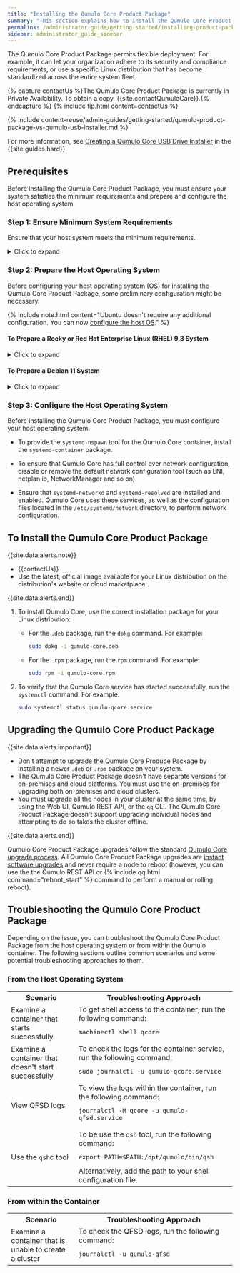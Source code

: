 ```yaml
---
title: "Installing the Qumulo Core Product Package"
summary: "This section explains how to install the Qumulo Core Product Package on a user-managed, Linux-based host system from a <code>.deb</code> or <code>.rpm</code> package."
permalink: /administrator-guide/getting-started/installing-product-package.html
sidebar: administrator_guide_sidebar
---
```


The Qumulo Core Product Package permits flexible deployment: For example, it can let your organization adhere to its security and compliance requirements, or use a specific Linux distribution that has become standardized across the entire system fleet.

{% capture contactUs %}The Qumulo Core Product Package is currently in Private Availability. To obtain a copy, {{site.contactQumuloCare}}.{% endcapture %}
{% include tip.html content=contactUs %}

{% include content-reuse/admin-guides/getting-started/qumulo-product-package-vs-qumulo-usb-installer.md %}

For more information, see [Creating a Qumulo Core USB Drive Installer](https://docs.qumulo.com/hardware-guide/getting-started/creating-usb-drive-installer.html) in the {{site.guides.hard}}.

## Prerequisites
Before installing the Qumulo Core Product Package, you must ensure your system satisfies the minimum requirements and prepare and configure the host operating system.

### Step 1: Ensure Minimum System Requirements
Ensure that your host system meets the minimum requirements.

<details>
<summary>Click to expand</summary>
<table>
  <tr>
     <th>Requirement</th>
     <th>Description</th>
  </tr>
  <tr>
    <td>Linux Distribution</td>
    <td>
      A <a target="_blank" href="https://en.wikipedia.org/wiki/Systemd#Adoption"><code>systemd</code>-based Linux distribution</a><
      {{site.data.alerts.note}}
      <ul>
         <li>We've performed comprehensive testing of the <code>.deb</code> package running on Ubuntu 20.04, on-premises and on AWS, as well as spot-checks of installation and clustering processes on Ubuntu 22.04, Ubuntu 24.04, and Debian 11.</li>
         <li>We've also spot-checked the <code>.rpm</code> package by performing installation and clustering on the Rocky 9.3 distribution (compatible with RHEL in terms of performance and known issues). </li>
       </ul>
      {{site.data.alerts.end}} 
    </td>
  </tr>
  <tr>
    <td>Kernel</td>
    <td>
      We've tested support for the following kernel versions:
      <ul>
        <li>Debian 6.1.0 (and higher)</li>
        <li>Rocky or Red Hat Enterprise Linux (RHEL) 5.14 (and higher)</li>
        <li>Ubuntu 5.15 (and higher)</li>
      </ul>
      {{site.data.alerts.note}}
      To ensure compatibility with other kernels, check whether the following features are supported.
      <ul>
         <li><code>io_uring</code>: To check whether your kernel has this system call, run the <code>grep io_uring_setup /proc/kallsyms</code> command.</li>
         <li><code>tcp_bbr</code>: To check whether your kernel has this congestion control algorithm, run the <code>sudo modinfo tcp_bbr</code> command.</li>
       </ul>
      {{site.data.alerts.end}}
    </td>
  </tr>
  <tr>
    <td>CPU</td>
    <td>
      <ul>
        <li><a target="_blank" href="https://en.wikipedia.org/wiki/X86-64#Microarchitecture_levels">x86-64-v3 Microarchitecture</a> (or higher)</li>
        <li><a target="_blank" href="https://en.wikipedia.org/wiki/Advanced_Vector_Extensions">Advanced Vector Extensions (AVX)</a></li>
        <li><a target="_blank" href="https://en.wikipedia.org/wiki/CLMUL_instruction_set#New_instructions">Carry-Less Multiplication (PCLMUL)</a></li>
      </ul>
      {{site.data.alerts.tip}}
      <ul>
        <li>To allow Qumulo Core to configure your CPU for optimal performance, install the <code>cpupower</code> and <code>x86_energy_perf_policy</code> utilities.</li>
        <li>Utilities are built from specific versions of the kernel source tree. For information about the packages that you can use to install these utilities, see the documentation for your Linux distribution.</li>
      </ul>
      {{site.data.alerts.end}}
    </td>     
  </tr>
  <tr>
    <td>Memory</td>
    <td>
      <ul>
        <li>Minimum: 3 GB</li>
        <li>Recommended: 128 GB (or more) for hybrid and all-flash nodes</li>
        <li>ECC DIMMs</li>
      </ul>
      {{site.data.alerts.tip}}
      <ul>
        <li>Individual CPU core and data drive caches, as well as the number of CPU cores and number and size of data drives, can affect the memory requirements. For information about recommendations for performance benchmarking, see Qumulo Supported Platforms on the <a target="_blank" href="https://qumulo.com/terms-hub/">Qumulo Terms Hub</a>.</li>
        <li>Because the Debian kernel in the official AMI is compiled with the <code>CONFIG_EDAC</code> kernel configuration option disabled, any ECC memory errors aren't present in <code>sysfs</code> or the <a target="_blank" href="../monitoring-and-metrics/openmetrics-api-specification.html">OpenMetrics API specification</a>. In addition, your system doesn't reboot automatically if an uncorrectable ECC error occurs.</li>
      </ul>
      {{site.data.alerts.end}}
    </td>
  </tr>
  <tr>
    <td>Data Drives</td>
    <td>
      <ul>
        <li>
          Hybrid nodes must have at least 2 SSDs and 4 HDDs
          {% include note.html content="The number of HDDs must divide evenly by the number of SSDs." %}
        </li>
        <li>All-flash systems must have at least 2 SSDs.</li>
        <li>All data drives must be unpartitioned.</li>         
      </ul>
    </td>     
  </tr>  
</table>
</details>

### Step 2: Prepare the Host Operating System
Before configuring your host operating system (OS) for installing the Qumulo Core Product Package, some preliminary configuration might be necessary.

{% include note.html content="Ubuntu doesn't require any additional configuration. You can now [configure the host OS](#configure-host-os)." %}

#### To Prepare a Rocky or Red Hat Enterprise Linux (RHEL) 9.3 System
<details>
<summary>Click to expand</summary>
<ul>
  <li>
    To enable the <code>io_uring</code> kernel interface, use the <code>sysctl</code> command. For example:
    <code>sudo sysctl -w kernel.io_uring_disabled=0</code>
  </li>
  <li>Set SELinux to permissive mode. For more information, see <a target="_blank" href="https://docs.redhat.com/en/documentation/red_hat_enterprise_linux/8/html/using_selinux/changing-selinux-states-and-modes_using-selinux">Changing SELinux States and Modes</a> in the Red Hat Documentation.</li>
</ul>
</details>

#### To Prepare a Debian 11 System
<details>
<summary>Click to expand</summary>
<ul>
  <li>To ensure that you have the features that the Qumulo Core Product Package requires, update the 5.10 kernel that Debian 11 ships with to a newer kernel, such as 6.1.0 (and higher). For more information, see <a target="_blank" href="https://wiki.debian.org/HowToUpgradeKernel">How to Upgrade the Linux Kernel</a> in the Debian documentation.</li>
  <li>Configure <code>systemd-networkd</code> and <code>systemd-resolved</code>. For more information, see <a target="_blank" href="https://wiki.debian.org/SystemdNetworkd">Setting Up <code>systemd-networkd</code></a> and <a target="_blank" href="https://wiki.debian.org/NetworkConfiguration?highlight=%28resolved%29#Using_systemd-resolved_for_DNS_resolution">Using <code>systemd-resolved</code> for DNS resolution</a> in the Debian documentation.</li>
</ul>  
</details>

<a id="configure-host-os"></a>
### Step 3: Configure the Host Operating System
Before installing the Qumulo Core Product Package, you must configure your host operating system.

* To provide the `systemd-nspawn` tool for the Qumulo Core container, install the `systemd-container` package.

* To ensure that Qumulo Core has full control over network configuration, disable or remove the default network configuration tool (such as ENI, netplan.io, NetworkManager and so on).

* Ensure that `systemd-networkd` and `systemd-resolved` are installed and enabled. Qumulo Core uses these services, as well as the configuration files located in the `/etc/systemd/network` directory, to perform network configuration.


## To Install the Qumulo Core Product Package
{{site.data.alerts.note}}
<ul>
  <li>{{contactUs}}</li>
  <li>Use the latest, official image available for your Linux distribution on the distribution's website or cloud marketplace.</li>
</ul>
{{site.data.alerts.end}}

1. To install Qumulo Core, use the correct installation package for your Linux distribution:

   * For the `.deb` package, run the `dpkg` command. For example:

     ```bash
     sudo dpkg -i qumulo-core.deb
     ```

   * For the `.rpm` package, run the `rpm` command. For example:

     ```bash
     sudo rpm -i qumulo-core.rpm
     ```
1. To verify that the Qumulo Core service has started successfully, run the `systemctl` command. For example:

   ```bash
   sudo systemctl status qumulo-qcore.service
   ```

## Upgrading the Qumulo Core Product Package
{{site.data.alerts.important}}
<ul>
  <li>Don't attempt to upgrade the Qumulo Core Produce Package by installing a newer <code>.deb</code> or <code>.rpm</code> package on your system.</li>  
  <li>The Qumulo Core Product Package doesn't have separate versions for on-premises and cloud platforms. You must use the on-premises for upgrading both on-premises and cloud clusters.</li>
  <li>You must upgrade all the nodes in your cluster at the same time, by using the Web UI, Qumulo REST API, or the <code>qq</code> CLI. The Qumulo Core Product Package doesn't support upgrading individual nodes and attempting to do so takes the cluster offline.</li>
</ul>
{{site.data.alerts.end}}

Qumulo Core Product Package upgrades follow the standard [Qumulo Core upgrade process](../upgrading-qumulo-core/performing-upgrades.html). All Qumulo Core Product Package upgrades are [instant software upgrades](/administrator-guide/upgrading-qumulo-core/performing-upgrades.html#instant-software-upgrade) and never require a node to reboot (however, you can use the the Qumulo REST API or {% include qq.html command="reboot_start" %} command to perform a manual or rolling reboot).

## Troubleshooting the Qumulo Core Product Package
Depending on the issue, you can troubleshoot the Qumulo Core Product Package from the host operating system or from within the Qumulo container. The following sections outline common scenarios and some potential troubleshooting approaches to them.

### From the Host Operating System
<table style="width: 100%;">
  <tr>
    <th style="width: 30%;">Scenario</th>
    <th style="width: 70%;">Troubleshooting Approach</th>
  </tr>
  <tr>
    <td>Examine a container that starts successfully</td>
    <td>
      To get shell access to the container, run the following command:
      <pre class="highlight"><code>machinectl shell qcore</code></pre>
    </td>
  </tr>
  <tr>
    <td>Examine a container that doesn't start successfully</td>
    <td>
      To check the logs for the container service, run the following command:
      <pre class="highlight"><code><span class="nb">sudo</span> journalctl -u qumulo-qcore.service</code></pre>
    </td>    
  </tr>
  <tr>
    <td>View QFSD logs</td>
    <td>
      To view the logs within the container, run the following command:
      <pre class="highlight"><code>journalctl -M qcore -u qumulo-qfsd.service</code></pre>
    </td>
  </tr>
  <tr>
    <td>Use the <code>qsh</code>c tool</td>
    <td>
      To be use the <code>qsh</code> tool, run the following command:
      <pre class="highlight"><code>export PATH=$PATH:/opt/qumulo/bin/qsh</code></pre>
      Alternatively, add the path to your shell configuration file.
    </td>
  </tr>
</table>

### From within the Container
<table style="width: 100%;">
  <tr>
    <th style="width: 30%;">Scenario</th>
    <th style="width: 70%;">Troubleshooting Approach</th>
  </tr>
  <tr>
    <td>Examine a container that is unable to create a cluster</td>
    <td>
      To check the QFSD logs, run the following command:
      <pre class="highlight"><code>journalctl -u qumulo-qfsd</code></pre>
    </td>
  </tr>
</table>
